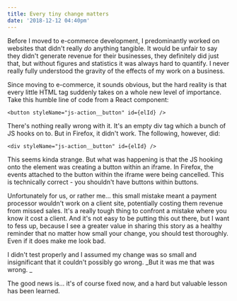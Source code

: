 ```yaml
---
title: Every tiny change matters
date: '2018-12-12 04:40pm'
---
```

Before I moved to e-commerce development, I predominantly worked on websites that didn't really _do_ anything tangible. It would be unfair to say they didn't generate revenue for their businesses, they definitely did just that, but without figures and statistics it was always hard to quantify. I never really fully understood the gravity of the effects of my work on a business.

Since moving to e-commerce, it sounds obvious, but the hard reality is that every little HTML tag suddenly takes on a whole new level of importance. Take this humble line of code from a React component:

```
<button styleName="js-action__button" id={elId} />
```

There's nothing really wrong with it. It's an empty div tag which a bunch of JS hooks on to. But in Firefox, it didn't work. The following, however, did:

```
<div styleName="js-action__button" id={elId} />
```

This seems kinda strange. But what was happening is that the JS hooking onto the element was creating a button within an iframe. In Firefox, the events attached to the button within the iframe were being cancelled. This is technically correct - you shouldn't have buttons within buttons. 

Unfortunately for us, or rather me... this small mistake meant a payment processor wouldn't work on a client site, potentially costing them revenue from missed sales. It's a really tough thing to confront a mistake where you know it cost a client. And it's not easy to be putting this out there, but I want to fess up, because I see a greater value in sharing this story as a healthy reminder that no matter how small your change, you should test thoroughly. Even if it does make me look bad.

I didn't test properly and I assumed my change was so small and insignificant that it couldn't possibly go wrong. _But it was me that was wrong. _

The good news is... it's of course fixed now, and a hard but valuable lesson has been learned.
